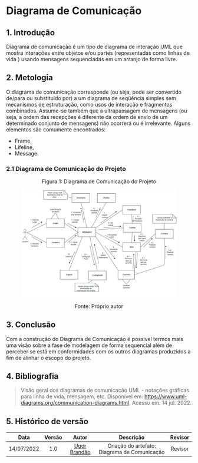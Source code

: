 # Diagrama de Comunicação

## 1. Introdução
Diagrama de comunicação é um tipo de diagrama de interação UML que mostra interações entre objetos e/ou partes (representadas como linhas de vida ) usando mensagens sequenciadas em um arranjo de forma livre.

## 2. Metologia
O diagrama de comunicação corresponde (ou seja, pode ser convertido de/para ou substituído por) a um diagrama de seqüência simples sem mecanismos de estruturação, como usos de interação e fragmentos combinados. Assume-se também que a ultrapassagem de mensagens (ou seja, a ordem das recepções é diferente da ordem de envio de um determinado conjunto de mensagens) não ocorrerá ou é irrelevante.
Alguns elementos säo comumente encontrados:

- Frame, 
- Lifeline, 
- Message. 

### 2.1 Diagrama de Comunicação do Projeto 

<figure>
  <figcaption style="text-align: center !important">
    Figura 1: Diagrama de Comunicação do Projeto 
  </figcaption>

  ![Diagrama de Classes - Interfaces](../img/Diagramas/diagramaColaboracao.jpg)

  <figcaption style="text-align: center !important">
    Fonte: Próprio autor
  </figcaption>
</figure>

## 3. Conclusão
Com a construção do Diagrama de Comunicação é possivel termos mais uma visão sobre a fase de modelagem de forma sequencial além de perceber se está em conformidades com os outros diagramas produzidos a fim de alinhar o escopo do projeto.

## 4. Bibliografia

> Visão geral dos diagramas de comunicação UML - notações gráficas para linha de vida, mensagem, etc. Disponível em: <https://www.uml-diagrams.org/communication-diagrams.html>. Acesso em: 14 jul. 2022.

## 5. Histórico de versão
| Data | Versão | Autor | Descrição | Revisor |
| :-: | :-: | :-: | :-: | :-: |
| 14/07/2022 | 1.0 | [Ugor Brandão](https://github.com/ubrando) | Criação do artefato: Diagrama de Comunicação | Revisor |

